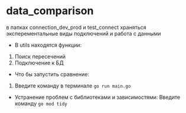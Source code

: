 # data_comparison

в папках connection_dev_prod и test_connect храняться эксперементальные виды подключений и работа с данными

- В utils находятся функции:
1. Поиск пересечений
2. Подключение к БД

- Что бы запустить сравнение:
1. Введите команду в терминале ```go run main.go```

- Устранение проблем с библиотеками и зависимостями:
Введите команду ```go mod tidy```